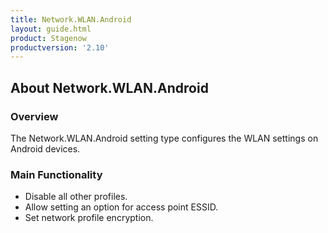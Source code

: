 ```yaml
---
title: Network.WLAN.Android
layout: guide.html
product: Stagenow
productversion: '2.10'
---
```


## About Network.WLAN.Android

### Overview
The Network.WLAN.Android setting type configures the WLAN settings on Android devices.

### Main Functionality

* Disable all other profiles. 
* Allow setting an option for access point ESSID.
* Set network profile encryption.














